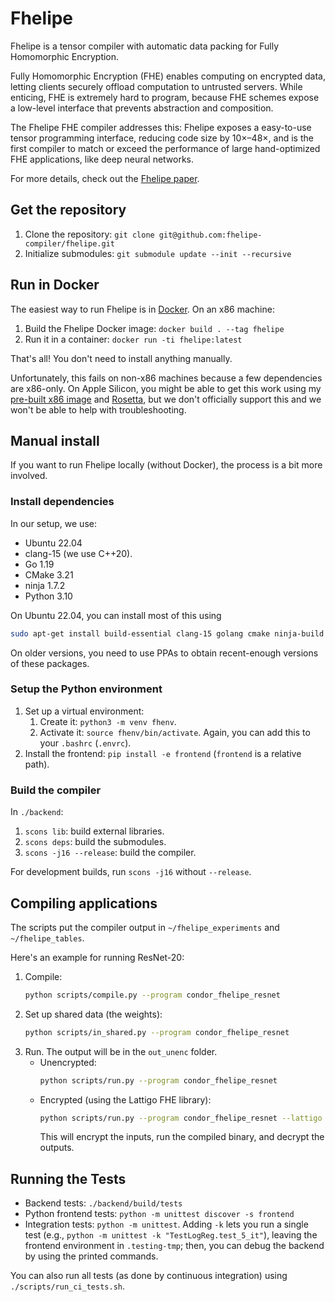 # Fhelipe
Fhelipe is a tensor compiler with automatic data packing for Fully Homomorphic Encryption.

Fully Homomorphic Encryption (FHE) enables computing on encrypted data, letting clients securely offload computation to untrusted servers.
While enticing, FHE is extremely hard to program, because FHE schemes expose a low-level interface that prevents abstraction and composition.

The Fhelipe FHE compiler addresses this:
Fhelipe exposes a easy-to-use tensor programming interface, reducing code size by 10×–48×,
and is the first compiler to match or exceed the performance of large hand-optimized FHE applications, like deep neural networks.

For more details, check out the [Fhelipe paper].

## Get the repository
1. Clone the repository: `git clone git@github.com:fhelipe-compiler/fhelipe.git`
2. Initialize submodules: `git submodule update --init --recursive`

## Run in Docker
The easiest way to run Fhelipe is in [Docker].
On an x86 machine:

1. Build the Fhelipe Docker image: `docker build . --tag fhelipe`
2. Run it in a container: `docker run -ti fhelipe:latest`

That's all! You don't need to install anything manually.

Unfortunately, this fails on non-x86 machines because a few dependencies are x86-only.
On Apple Silicon, you might be able to get this work using my [pre-built x86 image] and [Rosetta],
but we don't officially support this and we won't be able to help with troubleshooting.

[pre-built x86 image]: https://people.csail.mit.edu/alexalex/fhelipe_docker.tar.gz
[Rosetta]: https://support.apple.com/en-us/102527

## Manual install
If you want to run Fhelipe locally (without Docker), the process is a bit more involved.

### Install dependencies
In our setup, we use:
- Ubuntu 22.04
- clang-15 (we use C++20).
- Go 1.19
- CMake 3.21
- ninja 1.7.2
- Python 3.10

On Ubuntu 22.04, you can install most of this using
```bash
sudo apt-get install build-essential clang-15 golang cmake ninja-build python3-venv scons
```
On older versions, you need to use PPAs to obtain recent-enough versions of these packages.

### Setup the Python environment
1. Set up a virtual environment:
    1. Create it: `python3 -m venv fhenv`.
    2. Activate it: `source fhenv/bin/activate`.
        Again, you can add this to your `.bashrc` (`.envrc`).
2. Install the frontend: `pip install -e frontend` (`frontend` is a relative
   path).

### Build the compiler
In `./backend`:
1. `scons lib`: build external libraries.
2. `scons deps`: build the submodules.
3. `scons -j16 --release`: build the compiler.

For development builds, run `scons -j16` without `--release`.

## Compiling applications
The scripts put the compiler output in `~/fhelipe_experiments` and `~/fhelipe_tables`.

Here's an example for running ResNet-20:
1. Compile:
    ```bash
    python scripts/compile.py --program condor_fhelipe_resnet
    ```
2. Set up shared data (the weights):
    ```bash
    python scripts/in_shared.py --program condor_fhelipe_resnet
    ```
3. Run. The output will be in the `out_unenc` folder.
    * Unencrypted:
        ```bash
        python scripts/run.py --program condor_fhelipe_resnet
        ```
    * Encrypted (using the Lattigo FHE library):
        ```bash
        python scripts/run.py --program condor_fhelipe_resnet --lattigo
        ```
        This will encrypt the inputs, run the compiled binary, and decrypt the outputs.


## Running the Tests
- Backend tests: `./backend/build/tests`
- Python frontend tests: `python -m unittest discover -s frontend`
- Integration tests: `python -m unittest`.
  Adding `-k` lets you run a single test (e.g., `python -m unittest -k "TestLogReg.test_5_it"`),
  leaving the frontend environment in `.testing-tmp`; then, you can debug the
  backend by using the printed commands.

You can also run all tests (as done by continuous integration) using
`./scripts/run_ci_tests.sh`.

[Fhelipe paper]: https://dl.acm.org/doi/10.1145/3656382

[gtest]: https://github.com/google/googletest
[gflags]: https://github.com/gflags/gflags
[glog]: https://github.com/google/glog

[docker]: https://docs.docker.com/manuals/
[rust]: https://www.rust-lang.org/tools/install

